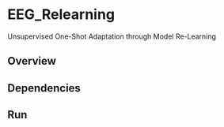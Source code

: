 # EEG_Relearning
Unsupervised One-Shot Adaptation through Model Re-Learning

## Overview

## Dependencies

## Run
